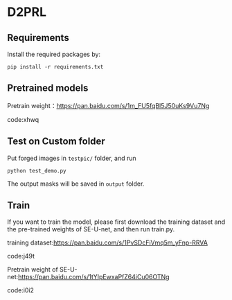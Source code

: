 # D2PRL
## Requirements

Install the required packages by:

```
pip install -r requirements.txt
```

## Pretrained models
Pretrain weight：https://pan.baidu.com/s/1m_FU5fqBl5J50uKs9Vu7Ng

code:xhwq

## Test on Custom folder

Put forged images in `testpic/` folder, and run

```
python test_demo.py
```

The output masks will be saved in `output` folder.

## Train
If you want to train the model, please first download the training dataset and the pre-trained weights of SE-U-net, and then run train.py.

training dataset:https://pan.baidu.com/s/1PvSDcFiVmq5m_yFnp-RRVA

code:j49t

Pretrain weight of SE-U-net:https://pan.baidu.com/s/1tYIpEwxaPfZ64iCu06OTNg

code:i0i2
